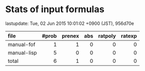 
# Stats of input formulas

lastupdate: Tue, 02 Jun 2015 10:01:02 +0900 (JST), 956d70e

|file| #prob | prenex | abs | ratpoly | ratexp|
|:--|--:|--:|--:|--:|--:|
| manual-fof |  1 | 1 | 0 | 0 | 0 |
| manual-lisp |  5 | 0 | 0 | 0 | 0 |
|total | 6 | 1 | 0 | 0 | 0 |
